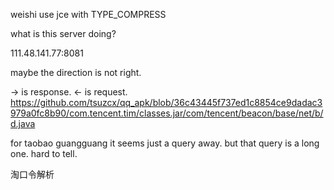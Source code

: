 weishi use jce with TYPE_COMPRESS

what is this server doing?

111.48.141.77:8081

maybe the direction is not right.

-> is response.
<- is request.
https://github.com/tsuzcx/qq_apk/blob/36c43445f737ed1c8854ce9dadac3979a0fc8b90/com.tencent.tim/classes.jar/com/tencent/beacon/base/net/b/d.java

for taobao guangguang it seems just a query away. but that query is a long one. hard to tell.

淘口令解析